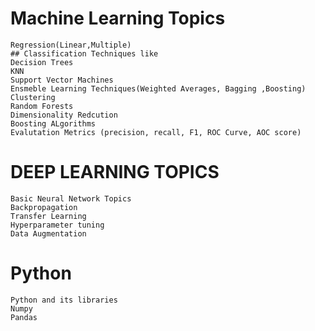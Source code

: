 # Machine Learning Topics
```
Regression(Linear,Multiple)
## Classification Techniques like 
Decision Trees
KNN
Support Vector Machines
Ensmeble Learning Techniques(Weighted Averages, Bagging ,Boosting)
Clustering
Random Forests
Dimensionality Redcution
Boosting ALgorithms
Evalutation Metrics (precision, recall, F1, ROC Curve, AOC score)
```
# DEEP LEARNING TOPICS
```
Basic Neural Network Topics
Backpropagation
Transfer Learning
Hyperparameter tuning
Data Augmentation
```
# Python 
```
Python and its libraries
Numpy
Pandas
```

